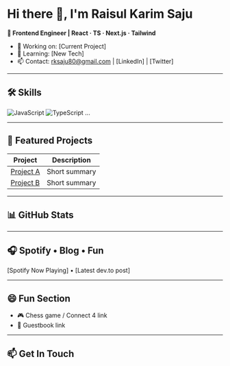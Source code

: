 <!-- Banner/header image -->
# Hi there 👋, I'm Raisul Karim Saju
**🎯 Frontend Engineer | React · TS · Next.js · Tailwind**

- 🔭 Working on: [Current Project]
- 🌱 Learning: [New Tech]
- 📫 Contact: rksaju80@gmail.com | [LinkedIn] | [Twitter]

---

## 🛠️ Skills
![JavaScript](...) ![TypeScript](...) ...

---

## 🚀 Featured Projects
| Project | Description |
|--------|-------------|
| [Project A](...) | Short summary |
| [Project B](...) | Short summary |

---

## 📊 GitHub Stats
<!-- gitreadmestats cards -->

---

## 🎧 Spotify • Blog • Fun
[Spotify Now Playing] • [Latest dev.to post]

---

## 😄 Fun Section
- 🎮 Chess game / Connect 4 link
- 📝 Guestbook link

---

## 📫 Get In Touch
